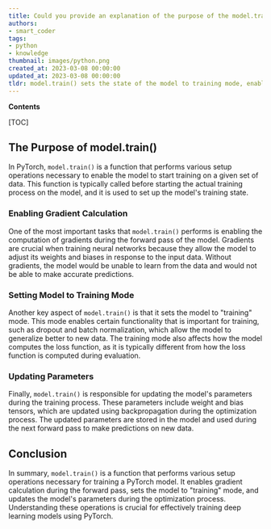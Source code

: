```yaml
---
title: Could you provide an explanation of the purpose of the model.train() function in pytorch?
authors:
- smart_coder
tags:
- python
- knowledge
thumbnail: images/python.png
created_at: 2023-03-08 00:00:00
updated_at: 2023-03-08 00:00:00
tldr: model.train() sets the state of the model to training mode, enabling features like dropout and batch normalization.
---
```


**Contents**

[TOC]

## The Purpose of model.train()

In PyTorch, `model.train()` is a function that performs various setup operations necessary to enable the model to start training on a given set of data. This function is typically called before starting the actual training process on the model, and it is used to set up the model's training state.

### Enabling Gradient Calculation

One of the most important tasks that `model.train()` performs is enabling the computation of gradients during the forward pass of the model. Gradients are crucial when training neural networks because they allow the model to adjust its weights and biases in response to the input data. Without gradients, the model would be unable to learn from the data and would not be able to make accurate predictions.

### Setting Model to Training Mode

Another key aspect of `model.train()` is that it sets the model to "training" mode. This mode enables certain functionality that is important for training, such as dropout and batch normalization, which allow the model to generalize better to new data. The training mode also affects how the model computes the loss function, as it is typically different from how the loss function is computed during evaluation.

### Updating Parameters

Finally, `model.train()` is responsible for updating the model's parameters during the training process. These parameters include weight and bias tensors, which are updated using backpropagation during the optimization process. The updated parameters are stored in the model and used during the next forward pass to make predictions on new data.

## Conclusion

In summary, `model.train()` is a function that performs various setup operations necessary for training a PyTorch model. It enables gradient calculation during the forward pass, sets the model to "training" mode, and updates the model's parameters during the optimization process. Understanding these operations is crucial for effectively training deep learning models using PyTorch.
